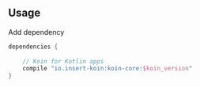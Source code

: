 
## Usage

Add dependency
```groovy
dependencies {
    
    // Koin for Kotlin apps
    compile "io.insert-koin:koin-core:$koin_version"
}


```